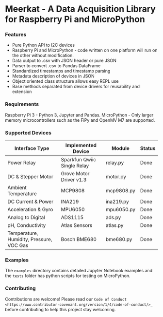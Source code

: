 # Meerkat - A Data Acquisition Library for Raspberry Pi and MicroPython

### Features  

* Pure Python API to I2C devices
* Raspberry Pi and MicroPython - code written on one platform will run on the other without modification.  
* Data output to .csv with JSON header or pure JSON
* Parser to convert .csv to Pandas DataFrame
* Standardized timestamps and timestamp parsing  
* Metadata description of devices in JSON
* Object oriented class structure allows easy REPL use
* Base methods separated from device drivers for reusability and extension

### Requirements  
Raspberry Pi 3 - Python 3, Jupyter and Pandas.
MicroPython - Only larger memory microcontrollers such as the FiPy and OpenMV M7 are supported.

### Supported Devices  
| Interface Type | Implemented Device | Module | Status | 
| -------------- | ------------------ | ------ | ------ |
| Power Relay                          | Sparkfun Qwiic Single Relay | relay.py   | Done |
| DC & Stepper Motor                   | Grove Motor Driver v1.3     | motor.py   | Done |
| Ambient Temperature                  | MCP9808                     | mcp9808.py | Done |
| DC Current & Power                   | INA219                      | ina219.py  | Done |
| Acceleration & Gyro                  | MPU6050                     | mpu6050.py | Done |
| Analog to Digital                    | ADS1115                     | ads.py     | Done |
| pH, Conductivity                     | Atlas Sensors               | atlas.py   | Done |
| Temperature, Humidity, Pressure, VOC Gas | Bosch BME680            | bme680.py  | Done |


### Examples  

The `examples` directory contains detailed Jupyter Notebook examples and the `tests` folder has python scripts for testing on MicroPython.


### Contributing  

Contributions are welcome! Please read our `Code of Conduct
<https://www.contributor-covenant.org/version/1/4/code-of-conduct/>`_
before contributing to help this project stay welcoming.
